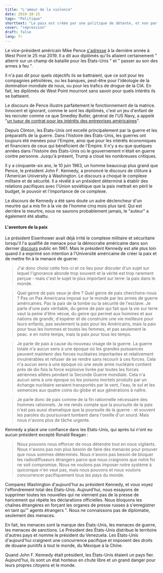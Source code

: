 ```yaml
---
title: "L'amour de la violence"
date: 2019-10-15
tags: "Politique"
shorttext: "La paix est créée par une politique de détente, et non par la démonstration de la force militaire."
cover: "repression"
draft: false
lang: fr
---
```


Le vice-président américain Mike Pence [s'adresse](https://www.whitehouse.gov/briefings-statements/remarks-vice-president-pence-west-point-graduation-ceremony/ "Remarks by Vice President Pence at the West Point Graduation Ceremony") à la dernière année à West Point le 25 mai 2019. Il a dit aux diplômés qu'ils allaient certainement " atterrir sur un champ de bataille pour les États-Unis " et " passer au son des armes à feu ".

Il n'a pas dit pour quels objectifs ils se battraient, que ce soit pour les compagnies pétrolières, ou les banques, peut-être pour l'idéologie de la domination mondiale de nous, ou pour les trafics de drogue de la CIA. En fait, les diplômés de West Point mourront sans savoir pour quels intérêts ils se battaient.

Le discours de Pence illustre parfaitement le fonctionnement de la matrice. Innocent et ignorant, comme le sont les diplômés, c'est un jeu d'enfant de les recruter comme ce que Smedley Butler, général de l'US Navy, a appelé "[un tueur de contrat pour les intérêts des entreprises américaines](https://www.paulcraigroberts.org/2019/05/27/something-to-think-about-on-memorial-day/ "Something to Think About on Memorial Day")".

Depuis Clinton, les États-Unis ont excellé principalement par la guerre et les préparatifs de la guerre. Dans l'histoire des États-Unis, les guerres ont toujours été menées pour l'Empire, ainsi que pour les intérêts économiques et financiers de ceux qui bénéficient de l'Empire. Il n'y a eu que quelques années dans l'histoire des États-Unis où le gouvernement n'était en guerre contre personne. Jusqu'à présent, Trump a cloué les nombreuses critiques.

Il y a cinquante-six ans, le 10 juin 1963, un homme beaucoup plus grand que Pence, le président John F. Kennedy, a prononcé le discours de clôture à l'American University à Washington. Le discours a choqué le complexe militaire et de sécurité. Il a révélé à un président déterminé à établir des relations pacifiques avec l'Union soviétique que la paix mettrait en péril le budget, le pouvoir et l'importance de ce complexe.

Le discours de Kennedy a été sans doute un autre déclencheur d'un meurtre qui a mis fin à la vie de l'homme cinq mois plus tard. Qui est derrière le meurtre, nous ne saurons probablement jamais, le "auteur" a également été abattu.

#### L'aventure de la paix

Le président Eisenhower avait déjà irrité le complexe militaire et sécuritaire lorsqu'il l'a qualifié de menace pour la démocratie américaine dans son dernier [discours](https://www.jfklibrary.org/archives/other-resources/john-f-kennedy-speeches/american-university-19630610 "COMMENCEMENT ADDRESS AT AMERICAN UNIVERSITY, WASHINGTON, D.C., JUNE 10, 1963") public en 1961. Mais le président Kennedy est allé plus loin quand il a exprimé son intention à l'Université américaine de créer la paix et de mettre fin à la menace de guerre:

> J'ai donc choisi cette fois-ci et ce lieu pour discuter d'un sujet sur lequel l'ignorance abonde trop souvent et la vérité est trop rarement perçue - mais c'est le sujet le plus important sur terre: la paix dans le monde.

> Quel genre de paix veux-je dire ? Quel genre de paix cherchons-nous ? Pas un Pax Americana imposé sur le monde par les armes de guerre américaines. Pas la paix de la tombe ou la sécurité de l'esclave. Je parle d'une paix véritable, du genre de paix qui fait que la vie sur terre vaut la peine d'être vécue, du genre qui permet aux hommes et aux nations de grandir, d'espérer et de construire une vie meilleure pour leurs enfants, pas seulement la paix pour les Américains, mais la paix pour tous les hommes et toutes les femmes, et pas seulement le peac. e en notre temps, mais la paix pour tous les temps.

> Je parle de paix à cause du nouveau visage de la guerre. La guerre totale n'a aucun sens à une époque où les grandes puissances peuvent maintenir des forces nucléaires importantes et relativement invulnérables et refuser de se rendre sans recourir à ces forces. Cela n'a aucun sens à une époque où une seule arme nucléaire contient près de dix fois la force explosive livrée par toutes les forces aériennes alliées pendant la Seconde Guerre mondiale. Cela n'a aucun sens à une époque où les poisons mortels produits par un échange nucléaire seraient transportés par le vent, l'eau, le sol et les semences aux quatre coins du globe et aux générations à naître.
 
> Je parle donc de paix comme de la fin rationnelle nécessaire des hommes rationnels. Je me rends compte que la poursuite de la paix n'est pas aussi dramatique que la poursuite de la guerre - et souvent les paroles du poursuivant tombent dans l'oreille d'un sourd. Mais nous n'avons plus de tâche urgente.

Kennedy a placé une confiance dans les Etats-Unis, qui après lui n'ont eu aucun président excepté Ronald Reagan :

> Nous pouvons nous efforcer de nous détendre tout en nous vigilants. Nous n'avons pas non plus besoin de faire des menaces pour prouver que nous sommes déterminés. Nous n'avons pas besoin de bloquer les radiodiffuseurs étrangers parce que nous craignons que notre foi ne soit compromise. Nous ne voulons pas imposer notre système à quiconque n'en veut pas, mais nous pouvons et nous voulons concurrencer pacifiquement tous les pays du monde.

Comparez Washington d'aujourd'hui au président Kennedy, et vous voyez l'effondrement total des États-Unis. Aujourd'hui, nous essayons de supprimer toutes les nouvelles qui ne viennent pas de la presse de haricement qui répète les déclarations officielles. Nous bloquons les chaînes étrangères en forçant les organes de presse russes à s'enregistrer en tant qu'" agents étrangers ". Nous ne connaissons pas de diplomatie, seulement des menaces.

En fait, les menaces sont la marque des États-Unis, les menaces de guerre, les menaces de sanctions. Le Président des États-Unis distribue le territoire d'autres pays et nomme le président du Venezuela. Les États-Unis d'aujourd'hui craignent une concurrence pacifique et imposent des droits de douane punitifs à tout le monde, du Mexique à la Chine.

Quand John F. Kennedy était président, les États-Unis étaient un pays fier. Aujourd'hui, ils sont un état honteux en chute libre et un grand danger pour leurs propres citoyens et le monde.
